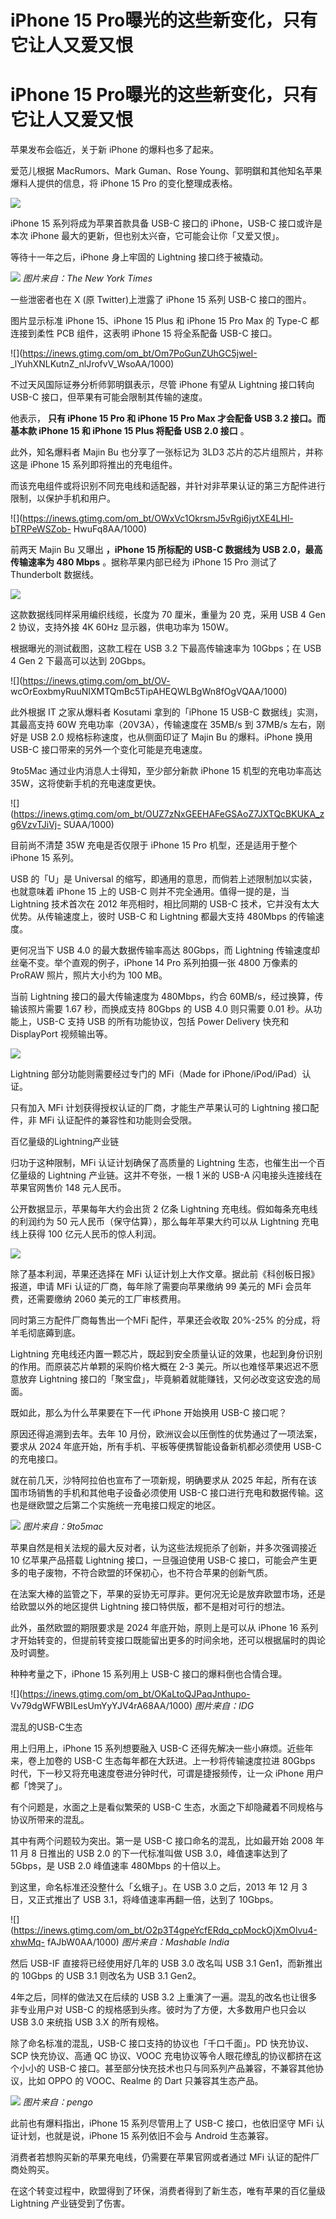 # iPhone 15 Pro曝光的这些新变化，只有它让人又爱又恨

# iPhone 15 Pro曝光的这些新变化，只有它让人又爱又恨

苹果发布会临近，关于新 iPhone 的爆料也多了起来。

爱范儿根据 MacRumors、Mark Guman、Rose Young、郭明錤和其他知名苹果爆料人提供的信息，将 iPhone 15 Pro
的变化整理成表格。

![](https://inews.gtimg.com/om_bt/ONAddZc5Zt6b08drZixXjgmgDjVdTRQfb0vytcLSJU-7wAA/1000)

iPhone 15 系列将成为苹果首款具备 USB-C 接口的 iPhone，USB-C 接口或许是本次 iPhone
最大的更新，但也别太兴奋，它可能会让你「又爱又恨」。

等待十一年之后，iPhone 身上牢固的 Lightning 接口终于被撬动。

![](https://inews.gtimg.com/om_bt/OxWmj5xbnttr4S8E8bULoqY9tumfaAfLKNm3P5GA9UJu4AA/1000)
_图片来自：The New York Times_

一些泄密者也在 X (原 Twitter)上泄露了 iPhone 15 系列 USB-C 接口的图片。

图片显示标准 iPhone 15、iPhone 15 Plus 和 iPhone 15 Pro Max 的 Type-C 都连接到柔性 PCB 组件，这表明
iPhone 15 将全系配备 USB-C 接口。

![](https://inews.gtimg.com/om_bt/Om7PoGunZUhGC5jweI-
_lYuhXNLKutnZ_nlJrofvV_WsoAA/1000)

不过天风国际证券分析师郭明錤表示，尽管 iPhone 有望从 Lightning 接口转向 USB-C 接口，但苹果有可能会限制其传输的速度。

他表示， **只有 iPhone 15 Pro 和 iPhone 15 Pro Max 才会配备 USB 3.2 接口。而基本款 iPhone 15 和
iPhone 15 Plus 将配备 USB 2.0 接口** 。

此外，知名爆料者 Majin Bu 也分享了一张标记为 3LD3 芯片的芯片组照片，并称这是 iPhone 15 系列即将推出的充电组件。

而该充电组件或将识别不同充电线和适配器，并针对非苹果认证的第三方配件进行限制，以保护手机和用户。

![](https://inews.gtimg.com/om_bt/OWxVc1OkrsmJ5vRgi6jytXE4LHl-bTRPeWSZob-
HwuFq8AA/1000)

前两天 Majin Bu 又曝出 **，iPhone 15 所标配的 USB-C 数据线为 USB 2.0，最高传输速率为 480 Mbps**
。据称苹果内部已经为 iPhone 15 Pro 测试了 Thunderbolt 数据线。

![](https://inews.gtimg.com/om_bt/OQQOGr5_nKZNN2AwQ0zKKRaWG4oOU37N34x2umM8-GbUUAA/1000)

这款数据线同样采用编织线缆，长度为 70 厘米，重量为 20 克，采用 USB 4 Gen 2 协议，支持外接 4K 60Hz 显示器，供电功率为
150W。

根据曝光的测试截图，这款工程在 USB 3.2 下最高传输速率为 10Gbps；在 USB 4 Gen 2 下最高可以达到 20Gbps。

![](https://inews.gtimg.com/om_bt/OV-
wcOrEoxbmyRuuNIXMTQmBc5TipAHEQWLBgWn8fOgVQAA/1000)

此外根据 IT 之家从爆料者 Kosutami 拿到的「iPhone 15 USB-C 数据线」实测，其最高支持 60W 充电功率（20V3A），传输速度在
35MB/s 到 37MB/s 左右，刚好是 USB 2.0 规格标称速度，也从侧面印证了 Majin Bu 的爆料。iPhone 换用 USB-C
接口带来的另外一个变化可能是充电速度。

9to5Mac 通过业内消息人士得知，至少部分新款 iPhone 15 机型的充电功率高达 35W，这将使新手机的充电速度更快。

![](https://inews.gtimg.com/om_bt/OUZ7zNxGEEHAFeGSAoZ7JXTQcBKUKA_zg6VzvTJiVj-
SUAA/1000)

目前尚不清楚 35W 充电是否仅限于 iPhone 15 Pro 机型，还是适用于整个 iPhone 15 系列。

USB 的「U」是 Universal 的缩写，即通用的意思，而倘若上述限制加以实装，也就意味着 iPhone 15 上的 USB-C
则并不完全通用。值得一提的是，当 Lightning 技术首次在 2012 年亮相时，相比同期的 USB-C 技术，它并没有太大优势。从传输速度上，彼时
USB-C 和 Lightning 都最大支持 480Mbps 的传输速度。

更何况当下 USB 4.0 的最大数据传输率高达 80Gbps，而 Lightning 传输速度却丝毫不变。举个直观的例子，iPhone 14 Pro
系列拍摄一张 4800 万像素的 ProRAW 照片，照片大小约为 100 MB。

当前 Lightning 接口的最大传输速度为 480Mbps，约合 60MB/s，经过换算，传输该照片需要 1.67 秒，而换成支持 80Gbps 的
USB 4.0 则只需要 0.01 秒。从功能上，USB-C 支持 USB 的所有功能协议，包括 Power Delivery 快充和
DisplayPort 视频输出等。

![](https://inews.gtimg.com/om_bt/OvPxahqCH0xOQEyyMX04OBm0j1Ejh8NDROPB4UffOduNAAA/1000)

Lightning 部分功能则需要经过专门的 MFi（Made for iPhone/iPod/iPad）认证。

只有加入 MFi 计划获得授权认证的厂商，才能生产苹果认可的 Lightning 接口配件，非 MFi 认证配件的兼容性和功能则会受限。

百亿量级的Lightning产业链

归功于这种限制，MFi 认证计划确保了高质量的 Lightning 生态，也催生出一个百亿量级的 Lightning 产业链。这并不夸张，一根 1 米的
USB-A 闪电接头连接线在苹果官网售价 148 元人民币。

公开数据显示，苹果每年大约会出货 2 亿条 Lightning 充电线。假如每条充电线的利润约为 50 元人民币（保守估算），那么每年苹果大约可以从
Lightning 充电线上获得 100 亿元人民币的惊人利润。

![](https://inews.gtimg.com/om_bt/OEDJgk3vuyXhH03QDNvbLcjP3e3VVqsdBKb1vKLEsli1UAA/1000)

除了基本利润，苹果还选择在 MFi 认证计划上大作文章。据此前《科创板日报》报道，申请 MFi 认证的厂商，每年除了需要向苹果缴纳 99 美元的 MFi
会员年费，还需要缴纳 2060 美元的工厂审核费用。

同时第三方配件厂商每售出一个MFi 配件，苹果还会收取 20%-25% 的分成，将羊毛彻底薅到底。

Lightning 充电线还内置一颗芯片，既起到安全质量认证的效果，也起到身份识别的作用。而原装芯片单颗的采购价格大概在 2-3
美元。所以也难怪苹果迟迟不愿意放弃 Lightning 接口的「聚宝盘」，毕竟躺着就能赚钱，又何必改变这安逸的局面。

既如此，那么为什么苹果要在下一代 iPhone 开始换用 USB-C 接口呢？

原因还得追溯到去年。去年 10 月份，欧洲议会以压倒性的优势通过了一项法案，要求从 2024 年底开始，所有手机、平板等便携智能设备新机都必须使用
USB-C 的充电接口。

就在前几天，沙特阿拉伯也宣布了一项新规，明确要求从 2025 年起，所有在该国市场销售的手机和其他电子设备必须使用 USB-C
接口进行充电和数据传输。这也是继欧盟之后第二个实施统一充电接口规定的地区。

![](https://inews.gtimg.com/om_bt/OxqySiBzmKLNkVJ3X8FCyoeRCgJgvAGY_2vNGuIFEJ8TMAA/1000)
_图片来自：9to5mac_

苹果自然是相关法规的最大反对者，认为这些法规扼杀了创新，并多次强调接近 10 亿苹果产品搭载 Lightning 接口，一旦强迫使用 USB-C
接口，可能会产生更多的电子废物，不符合欧盟的环保初心，也不符合苹果的创新气质。

在法案大棒的监管之下，苹果的妥协无可厚非。更何况无论是放弃欧盟市场，还是给欧盟以外的地区提供 Lightning 接口特供版，都不是相对可行的想法。

此外，虽然欧盟的期限要求是 2024 年底开始，原则上是可以从 iPhone 16
系列才开始转变的，但提前转变接口既能留出更多的时间余地，还可以根据届时的舆论及时调整。

种种考量之下，iPhone 15 系列用上 USB-C 接口的爆料倒也合情合理。

![](https://inews.gtimg.com/om_bt/OKaLtoQJPaqJnthupo-
Vv79dgWFWBILesUmYyYJV4rA68AA/1000) _图片来自：IDG_

混乱的USB-C生态

用上归用上，iPhone 15 系列想要融入 USB-C 还得先解决一些小麻烦。近些年来，卷上加卷的 USB-C 生态每年都在大跃进。上一秒将传输速度拉进
80Gbps 时代，下一秒又将充电速度卷进分钟时代，可谓是捷报频传，让一众 iPhone 用户都「馋哭了」。

有个问题是，水面之上是看似繁荣的 USB-C 生态，水面之下却隐藏着不同规格与协议所带来的混乱。

其中有两个问题较为突出。第一是 USB-C 接口命名的混乱，比如最开始 2008 年 11 月 8 日推出的 USB 2.0 的下一代标准叫做 USB
3.0，峰值速率达到了 5Gbps，是 USB 2.0 峰值速率 480Mbps 的十倍以上。

到这里，命名标准还没整什么「幺蛾子」。在 USB 3.0 之后，2013 年 12 月 3 日，又正式推出了 USB 3.1，将峰值速率再翻一倍，达到了
10Gbps。

![](https://inews.gtimg.com/om_bt/O2p3T4gpeYcfERdq_cpMockOjXmOlvu4-xhwMq-
fAJbW0AA/1000) _图片来自：Mashable India_

然后 USB-IF 直接将已经使用好几年的 USB 3.0 改名叫 USB 3.1 Gen1，而新推出的 10Gbps 的 USB 3.1 则改名为 USB
3.1 Gen2。

4年之后，同样的做法又在后续的 USB 3.2 上重演了一遍。混乱的改名也让很多非专业用户对 USB-C 的规格感到头疼。彼时为了方便，大多数用户也只会以
USB 3.0 来统指 USB 3.X 的所有规格。

除了命名标准的混乱，USB-C 接口支持的协议也「千口千面」。PD 快充协议、SCP 快充协议、高通 QC 协议、VOOC
充电协议等令人眼花缭乱的协议都挤在这个小小的 USB-C 接口。甚至部分快充技术也只与同系列产品兼容，不兼容其他协议，比如 OPPO 的
VOOC、Realme 的 Dart 只兼容其生态产品。

![](https://inews.gtimg.com/om_bt/Ohi3o_juZ3-zHaAmiiCTaF89zLIGQdUNzvAmX46pTNFGoAA/1000)
_图片来自：pengo_

此前也有爆料指出，iPhone 15 系列尽管用上了 USB-C 接口，也依旧坚守 MFi 认证计划，也就是说，iPhone 15 系列依旧不会与
Android 生态兼容。

消费者若想购买新的苹果充电线，仍需要在苹果官网或者通过 MFi 认证的配件厂商处购买。

在这个转变过程中，欧盟得到了环保，消费者得到了新生态，唯有苹果的百亿量级 Lightning 产业链受到了伤害。

